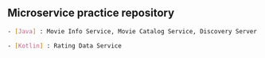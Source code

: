 ## Microservice practice repository


``` bash
- [Java] : Movie Info Service, Movie Catalog Service, Discovery Server

- [Kotlin] : Rating Data Service
```